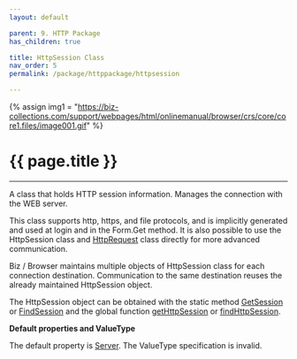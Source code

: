 ```yaml
---
layout: default

parent: 9. HTTP Package
has_children: true

title: HttpSession Class
nav_order: 5
permalink: /package/httppackage/httpsession

---
```

{% assign img1 = "https://biz-collections.com/support/webpages/html/onlinemanual/browser/crs/core/core1.files/image001.gif" %}

# {{ page.title }}

---

A class that holds HTTP session information. Manages the connection with the WEB server.

This class supports http, https, and file protocols, and is implicitly generated and used at login and in the Form.Get method. It is also possible to use the HttpSession class and [HttpRequest](/package/httppackage/httprequest) class directly for more advanced communication.

Biz / Browser maintains multiple objects of HttpSession class for each connection destination. Communication to the same destination reuses the already maintained HttpSession object.

The HttpSession object can be obtained with the static method [GetSession](/package/httppackage/httpsession/methods/getsession) or [FindSession](/package/httppackage/httpsession/methods/findsession) and the global function [getHttpSession](/method/system/gethttpsession) or [findHttpSession](/method/system/findhttpsession).

**Default properties and ValueType**

The default property is [Server](/package/httppackage/httpsession/properties/server). The ValueType specification is invalid.